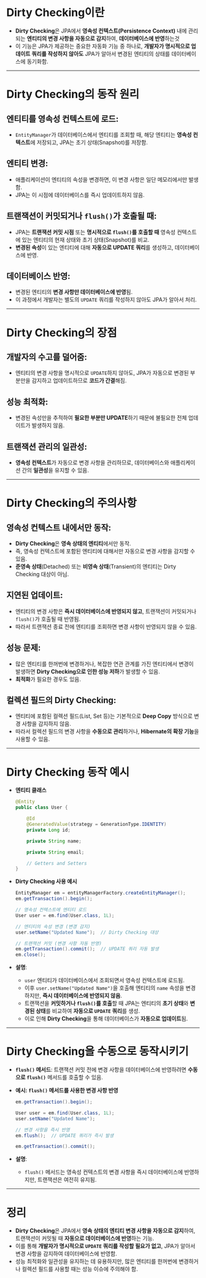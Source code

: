# Dirty Checking이란

- **Dirty Checking**은 JPA에서 **영속성 컨텍스트(Persistence Context)** 내에 관리되는 **엔티티의 변경 사항을 자동으로 감지**하여, **데이터베이스에 반영**하는것
- 이 기능은 JPA가 제공하는 중요한 자동화 기능 중 하나로, **개발자가 명시적으로 업데이트 쿼리를 작성하지 않아도** JPA가 알아서 변경된 엔티티의 상태를 데이터베이스에 동기화함.

---

# **Dirty Checking의 동작 원리**

## **엔티티를 영속성 컨텍스트에 로드**:

- `EntityManager`가 데이터베이스에서 엔티티를 조회할 때, 해당 엔티티는 **영속성 컨텍스트**에 저장되고, JPA는 초기 상태(Snapshot)를 저장함.

## **엔티티 변경**:

- 애플리케이션이 엔티티의 속성을 변경하면, 이 변경 사항은 일단 메모리에서만 발생함.
- JPA는 이 시점에 데이터베이스를 즉시 업데이트하지 않음.

## **트랜잭션이 커밋되거나 `flush()`가 호출될 때**:

- JPA는 **트랜잭션 커밋 시점** 또는 **명시적으로 `flush()`를 호출할 때** 영속성 컨텍스트에 있는 엔티티의 현재 상태와 초기 상태(Snapshot)를 비교.
- **변경된 속성**이 있는 엔티티에 대해 **자동으로 UPDATE 쿼리**를 생성하고, 데이터베이스에 반영.

## **데이터베이스 반영**:

- 변경된 엔티티의 **변경 사항만 데이터베이스에 반영**됨.
- 이 과정에서 개발자는 별도의 `UPDATE` 쿼리를 작성하지 않아도 JPA가 알아서 처리.

---

# **Dirty Checking의 장점**

## **개발자의 수고를 덜어줌**:

- 엔티티의 변경 사항을 명시적으로 `UPDATE`하지 않아도, JPA가 자동으로 변경된 부분만을 감지하고 업데이트하므로 **코드가 간결**해짐.

## **성능 최적화**:

- 변경된 속성만을 추적하여 **필요한 부분만 UPDATE**하기 때문에 불필요한 전체 업데이트가 발생하지 않음.

## **트랜잭션 관리의 일관성**:

- **영속성 컨텍스트**가 자동으로 변경 사항을 관리하므로, 데이터베이스와 애플리케이션 간의 **일관성**을 유지할 수 있음.

---

# **Dirty Checking의 주의사항**

## **영속성 컨텍스트 내에서만 동작**:

- **Dirty Checking**은 **영속 상태의 엔티티**에서만 동작.
- 즉, 영속성 컨텍스트에 포함된 엔티티에 대해서만 자동으로 변경 사항을 감지할 수 있음.
- **준영속 상태**(Detached) 또는 **비영속 상태**(Transient)의 엔티티는 Dirty Checking 대상이 아님.

## **지연된 업데이트**:

- 엔티티의 변경 사항은 **즉시 데이터베이스에 반영되지 않고**, 트랜잭션이 커밋되거나 `flush()`가 호출될 때 반영됨.
- 따라서 트랜잭션 종료 전에 엔티티를 조회하면 변경 사항이 반영되지 않을 수 있음.

## **성능 문제**:

- 많은 엔티티를 한꺼번에 변경하거나, 복잡한 연관 관계를 가진 엔티티에서 변경이 발생하면 **Dirty Checking으로 인한 성능 저하**가 발생할 수 있음.
- **최적화**가 필요한 경우도 있음.

## **컬렉션 필드의 Dirty Checking**:

- 엔티티에 포함된 컬렉션 필드(List, Set 등)는 기본적으로 **Deep Copy** 방식으로 변경 사항을 감지하지 않음.
- 따라서 컬렉션 필드의 변경 사항을 **수동으로 관리**하거나, **Hibernate의 확장 기능**을 사용할 수 있음.

---

# **Dirty Checking 동작 예시**

- **엔티티 클래스**

    ```java
    @Entity
    public class User {
    
        @Id
        @GeneratedValue(strategy = GenerationType.IDENTITY)
        private Long id;
    
        private String name;
    
        private String email;
    
        // Getters and Setters
    }
    ```

- **Dirty Checking 사용 예시**

    ```java
    EntityManager em = entityManagerFactory.createEntityManager();
    em.getTransaction().begin();
    
    // 영속성 컨텍스트에 엔티티 로드
    User user = em.find(User.class, 1L);
    
    // 엔티티의 속성 변경 (변경 감지)
    user.setName("Updated Name");  // Dirty Checking 대상
    
    // 트랜잭션 커밋 (변경 사항 자동 반영)
    em.getTransaction().commit();  // UPDATE 쿼리 자동 발생
    em.close();
    ```

- **설명**:
    - `user` 엔티티가 데이터베이스에서 조회되면서 영속성 컨텍스트에 로드됨.
    - 이후 `user.setName("Updated Name")`을 호출해 엔티티의 `name` 속성을 변경하지만, **즉시 데이터베이스에 반영되지 않음**.
    - 트랜잭션을 **커밋하거나 `flush()`를 호출**할 때 JPA는 엔티티의 **초기 상태**와 **변경된 상태**를 비교하여 **자동으로 `UPDATE` 쿼리**를 생성.
    - 이로 인해 **Dirty Checking**을 통해 데이터베이스가 **자동으로 업데이트**됨.

---

# **Dirty Checking을 수동으로 동작시키기**

- **`flush()` 메서드**: 트랜잭션 커밋 전에 변경 사항을 데이터베이스에 반영하려면 **수동으로 `flush()`** 메서드를 호출할 수 있음.
- **예시: `flush()` 메서드를 사용한 변경 사항 반영**

    ```java
    em.getTransaction().begin();
    
    User user = em.find(User.class, 1L);
    user.setName("Updated Name");
    
    // 변경 사항을 즉시 반영
    em.flush();  // UPDATE 쿼리가 즉시 발생
    
    em.getTransaction().commit();
    
    ```

- **설명**:
    - `flush()` 메서드는 영속성 컨텍스트의 변경 사항을 즉시 데이터베이스에 반영하지만, 트랜잭션은 여전히 유지됨.

---

# 정리

- **Dirty Checking**은 JPA에서 **영속 상태의 엔티티 변경 사항을 자동으로 감지**하여, 트랜잭션이 커밋될 때 **자동으로 데이터베이스에 반영**하는 기능.
- 이를 통해 **개발자가 명시적으로 `UPDATE` 쿼리를 작성할 필요가 없고**, JPA가 알아서 변경 사항을 감지하여 데이터베이스에 반영함.
- 성능 최적화와 일관성을 유지하는 데 유용하지만, 많은 엔티티를 한꺼번에 변경하거나 컬렉션 필드를 사용할 때는 성능 이슈에 주의해야 함.